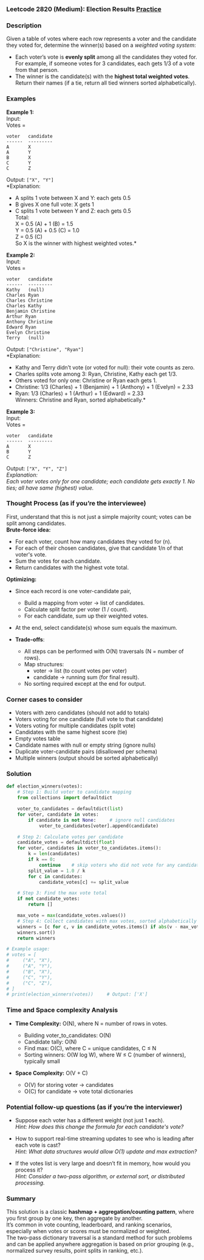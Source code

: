 ### Leetcode 2820 (Medium): Election Results [Practice](https://leetcode.com/problems/election-results)

### Description  
Given a table of votes where each row represents a voter and the candidate they voted for, determine the winner(s) based on a *weighted voting system*:  
- Each voter’s vote is **evenly split** among all the candidates they voted for. For example, if someone votes for 3 candidates, each gets 1/3 of a vote from that person.
- The winner is the candidate(s) with the **highest total weighted votes**. Return their names (if a tie, return all tied winners sorted alphabetically).

### Examples  

**Example 1:**  
Input:  
Votes =  
```
voter   candidate
------  ---------
A       X
A       Y
B       X
C       Y
C       Z
```
Output: `["X", "Y"]`  
*Explanation:  
- A splits 1 vote between X and Y: each gets 0.5  
- B gives X one full vote: X gets 1  
- C splits 1 vote between Y and Z: each gets 0.5  
Total:  
X = 0.5 (A) + 1 (B) = 1.5  
Y = 0.5 (A) + 0.5 (C) = 1.0  
Z = 0.5 (C)  
So X is the winner with highest weighted votes.*

**Example 2:**  
Input:  
Votes =  
```
voter   candidate
------  ---------
Kathy   (null)
Charles Ryan
Charles Christine
Charles Kathy
Benjamin Christine
Arthur Ryan
Anthony Christine
Edward Ryan
Evelyn Christine
Terry   (null)
```
Output: `["Christine", "Ryan"]`  
*Explanation:  
- Kathy and Terry didn’t vote (or voted for null): their vote counts as zero.  
- Charles splits vote among 3: Ryan, Christine, Kathy each get 1/3.
- Others voted for only one: Christine or Ryan each gets 1.  
- Christine: 1/3 (Charles) + 1 (Benjamin) + 1 (Anthony) + 1 (Evelyn) = 2.33  
- Ryan: 1/3 (Charles) + 1 (Arthur) + 1 (Edward)   = 2.33  
Winners: Christine and Ryan, sorted alphabetically.*

**Example 3:**  
Input:  
Votes =  
```
voter   candidate
------  ---------
A       X
B       Y
C       Z
```
Output: `["X", "Y", "Z"]`  
*Explanation:  
Each voter votes only for one candidate; each candidate gets exactly 1. No ties; all have same (highest) value.*

### Thought Process (as if you’re the interviewee)  

First, understand that this is not just a simple majority count; votes can be split among candidates.  
**Brute-force idea:**  
- For each voter, count how many candidates they voted for (n).  
- For each of their chosen candidates, give that candidate 1/n of that voter's vote.
- Sum the votes for each candidate.
- Return candidates with the highest vote total.

**Optimizing:**  
- Since each record is one voter-candidate pair,  
    - Build a mapping from voter → list of candidates.  
    - Calculate split factor per voter (1 / count).
    - For each candidate, sum up their weighted votes.
- At the end, select candidate(s) whose sum equals the maximum.

- **Trade-offs**:  
    - All steps can be performed with O(N) traversals (N = number of rows).  
    - Map structures:  
        - voter → list (to count votes per voter)  
        - candidate → running sum (for final result).  
    - No sorting required except at the end for output.

### Corner cases to consider  
- Voters with zero candidates (should not add to totals)
- Voters voting for one candidate (full vote to that candidate)
- Voters voting for multiple candidates (split vote)
- Candidates with the same highest score (tie)
- Empty votes table
- Candidate names with null or empty string (ignore nulls)
- Duplicate voter-candidate pairs (disallowed per schema)
- Multiple winners (output should be sorted alphabetically)

### Solution

```python
def election_winners(votes):
    # Step 1: Build voter to candidate mapping
    from collections import defaultdict

    voter_to_candidates = defaultdict(list)
    for voter, candidate in votes:
        if candidate is not None:     # ignore null candidates
            voter_to_candidates[voter].append(candidate)

    # Step 2: Calculate votes per candidate
    candidate_votes = defaultdict(float)
    for voter, candidates in voter_to_candidates.items():
        k = len(candidates)
        if k == 0:
            continue    # skip voters who did not vote for any candidate
        split_value = 1.0 / k
        for c in candidates:
            candidate_votes[c] += split_value

    # Step 3: Find the max vote total
    if not candidate_votes:
        return []

    max_vote = max(candidate_votes.values())
    # Step 4: Collect candidates with max votes, sorted alphabetically
    winners = [c for c, v in candidate_votes.items() if abs(v - max_vote) < 1e-9]
    winners.sort()
    return winners

# Example usage:
# votes = [
#     ("A", "X"),
#     ("A", "Y"),
#     ("B", "X"),
#     ("C", "Y"),
#     ("C", "Z"),
# ]
# print(election_winners(votes))     # Output: ['X']
```

### Time and Space complexity Analysis  

- **Time Complexity:** O(N), where N = number of rows in votes.  
    - Building voter_to_candidates: O(N)
    - Candidate tally: O(N)
    - Find max: O(C), where C = unique candidates, C ≤ N
    - Sorting winners: O(W log W), where W ≤ C (number of winners), typically small

- **Space Complexity:** O(V + C)
    - O(V) for storing voter → candidates
    - O(C) for candidate → vote total dictionaries

### Potential follow-up questions (as if you’re the interviewer)  

- Suppose each voter has a different weight (not just 1 each).  
  *Hint: How does this change the formula for each candidate's vote?*

- How to support real-time streaming updates to see who is leading after each vote is cast?  
  *Hint: What data structures would allow O(1) update and max extraction?*

- If the votes list is very large and doesn’t fit in memory, how would you process it?  
  *Hint: Consider a two-pass algorithm, or external sort, or distributed processing.*

### Summary
This solution is a classic **hashmap + aggregation/counting pattern**, where you first group by one key, then aggregate by another.  
It’s common in vote counting, leaderboard, and ranking scenarios, especially when votes or scores must be normalized or weighted.  
The two-pass dictionary traversal is a standard method for such problems and can be applied anywhere aggregation is based on prior grouping (e.g., normalized survey results, point splits in ranking, etc.).